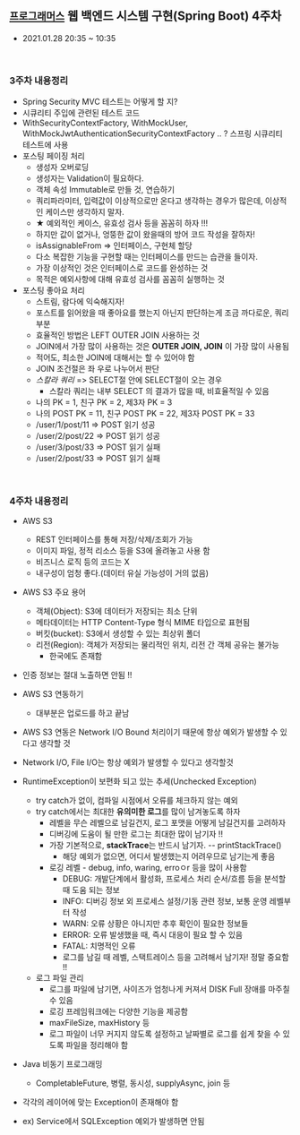## [`프로그래머스`] 웹 백엔드 시스템 구현(Spring Boot) 4주차
  - 2021.01.28 20:35 ~ 10:35
  
<br>

### 3주차 내용정리
  - Spring Security MVC 테스트는 어떻게 할 지?
  - 시큐리티 주입에 관련된 테스트 코드
  - WithSecurityContextFactory, WithMockUser, WithMockJwtAuthenticationSecurityContextFactory .. ? 스프링 시큐리티 테스트에 사용
  - 포스팅 페이징 처리
    - 생성자 오버로딩
    - 생성자는 Validation이 필요하다.
    - 객체 속성 Immutable로 만들 것, 연습하기
    - 쿼리파라미터, 입력값이 이상적으로만 온다고 생각하는 경우가 많은데, 이상적인 케이스만 생각하지 말자.
    - ★ 예외적인 케이스, 유효성 검사 등을 꼼꼼히 하자 !!!
    - 하지만 값이 없거나, 엉뚱한 값이 왔을때의 방어 코드 작성을 잘하자!
    - isAssignableFrom => 인터페이스, 구현체 할당
    - 다소 복잡한 기능을 구현할 때는 인터페이스를 만드는 습관을 들이자.
    - 가장 이상적인 것은 인터페이스로 코드를 완성하는 것
    - 목적은 예외사항에 대해 유효성 검사를 꼼꼼히 실행하는 것
  - 포스팅 좋아요 처리
    - 스트림, 람다에 익숙해지자!
    - 포스트를 읽어왔을 때 좋아요를 했는지 아닌지 판단하는게 조금 까다로운, 쿼리 부분
    - 효율적인 방법은 LEFT OUTER JOIN 사용하는 것
    - JOIN에서 가장 많이 사용하는 것은 **OUTER JOIN, JOIN** 이 가장 많이 사용됨
    - 적어도, 최소한 JOIN에 대해서는 할 수 있어야 함
    - JOIN 조건절은 좌 우로 나누어서 판단
    - *스칼라 쿼리* => SELECT절 안에 SELECT절이 오는 경우
      - 스칼라 쿼리는 내부 SELECT 의 결과가 많을 때, 비효율적일 수 있음
    - 나의 PK = 1, 친구 PK = 2, 제3자 PK = 3
    - 나의 POST PK = 11, 친구 POST PK = 22, 제3자 POST PK = 33
    - /user/1/post/11 => POST 읽기 성공
    - /user/2/post/22 => POST 읽기 성공
    - /user/3/post/33 => POST 읽기 실패
    - /user/2/post/33 => POST 읽기 실패
    
  
<br>

### 4주차 내용정리
 - AWS S3
   - REST 인터페이스를 통해 저장/삭제/조회가 가능
   - 이미지 파일, 정적 리소스 등을 S3에 올려놓고 사용 함
   - 비즈니스 로직 등의 코드는 X
   - 내구성이 엄청 좋다.(데이터 유실 가능성이 거의 없음)
 - AWS S3 주요 용어
   - 객체(Object): S3에 데이터가 저장되는 최소 단위
   - 메타데이터는 HTTP Content-Type 형식 MIME 타입으로 표현됨
   - 버킷(bucket): S3에서 생성할 수 있는 최상위 폴더
   - 리전(Region): 객체가 저장되는 물리적인 위치, 리전 간 객체 공유는 불가능
     - 한국에도 존재함
 - 인증 정보는 절대 노출하면 안됨 !!
 - AWS S3 연동하기
   - 대부분은 업로드를 하고 끝남
 - AWS S3 연동은 Network I/O Bound 처리이기 때문에 항상 예외가 발생할 수 있다고 생각할 것
 - Network I/O, File I/O는 항상 예외가 발생할 수 있다고 생각할것
 - RuntimeException이 보편화 되고 있는 추세(Unchecked Exception)
   - try catch가 없이, 컴파일 시점에서 오류를 체크하지 않는 예외
   - try catch에서는 최대한 **유의미한 로그**를 많이 남겨놓도록 하자
     - 레벨을 무슨 레벨으로 남길건지, 로그 포맷을 어떻게 남길건지를 고려하자
     - 디버깅에 도움이 될 만한 로그는 최대한 많이 남기자 !!
     - 가장 기본적으로, **stackTrace**는 반드시 남기자. -- printStackTrace()
       - 해당 예외가 없으면, 어디서 발생했는지 어려우므로 남기는게 좋음
     - 로깅 레벨 - debug, info, waring, erroㅇr 등을 많이 사용함
       - DEBUG: 개발단계에서 활성화, 프로세스 처리 순서/흐름 등을 분석할 때 도움 되는 정보
       - INFO: 디버깅 정보 외 프로세스 설정/기동 관련 정보, 보통 운영 레벨부터 작성
       - WARN: 오류 상황은 아니지만 추후 확인이 필요한 정보들
       - ERROR: 오류 발생했을 때, 즉시 대응이 필요 할 수 있음
       - FATAL: 치명적인 오류
       - 로그를 남길 때 레벨, 스택트레이스 등을 고려해서 남기자! 정말 중요함 !!
   - 로그 파일 관리
     - 로그를 파일에 남기면, 사이즈가 엄청나게 커져서 DISK Full 장애를 마주칠 수 있음
     - 로깅 프레임워크에는 다양한 기능을 제공함
      - maxFileSize, maxHistory 등
     - 로그 파일이 너무 커지지 않도록 설정하고 날짜별로 로그를 쉽게 찾을 수 있도록 파일을 정리해야 함
 - Java 비동기 프로그래밍
   - CompletableFuture, 병렬, 동시성, supplyAsync, join 등
       
 - 각각의 레이어에 맞는 Exception이 존재해야 함
 - ex) Service에서 SQLException 예외가 발생하면 안됨
  
  
  
  
  
  
  
  
  
  
  
  
  
  
  
  
[`프로그래머스`]: https://programmers.co.kr/learn/courses/11186    
